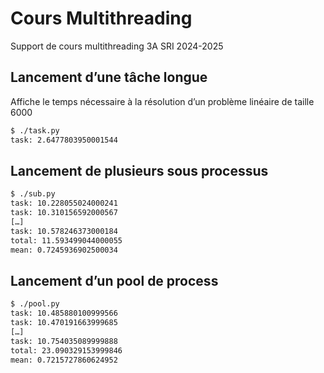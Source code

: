 # Cours Multithreading

Support de cours multithreading 3A SRI 2024-2025

## Lancement d’une tâche longue

Affiche le temps nécessaire à la résolution d’un problème linéaire de taille 6000

```bash
$ ./task.py
task: 2.6477803950001544
```

## Lancement de plusieurs sous processus

```bash
$ ./sub.py
task: 10.228055024000241
task: 10.310156592000567
[…]
task: 10.578246373000184
total: 11.593499044000055
mean: 0.7245936902500034
```

## Lancement d’un pool de process

```bash
$ ./pool.py
task: 10.485880100999566
task: 10.470191663999685
[…]
task: 10.754035089999888
total: 23.090329153999846
mean: 0.7215727860624952
```
